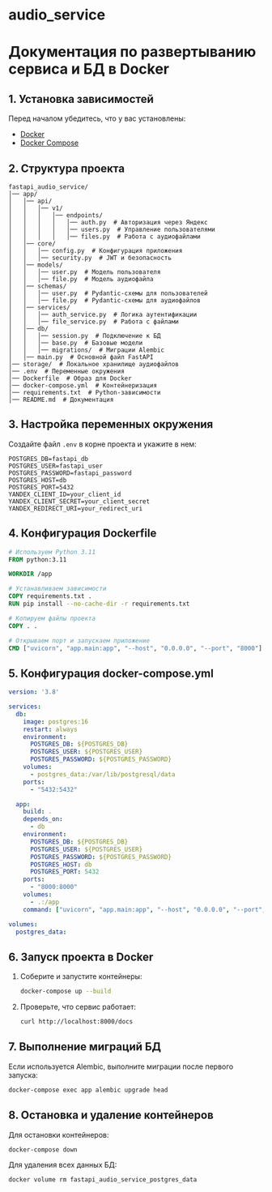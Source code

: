 # audio_service
# Документация по развертыванию сервиса и БД в Docker

## 1. Установка зависимостей
Перед началом убедитесь, что у вас установлены:
- [Docker](https://www.docker.com/get-started)
- [Docker Compose](https://docs.docker.com/compose/install/)

## 2. Структура проекта
```
fastapi_audio_service/  
│── app/  
│   │── api/  
│   │   │── v1/  
│   │   │   │── endpoints/  
│   │   │   │   │── auth.py  # Авторизация через Яндекс  
│   │   │   │   │── users.py  # Управление пользователями  
│   │   │   │   │── files.py  # Работа с аудиофайлами  
│   │── core/  
│   │   │── config.py  # Конфигурация приложения  
│   │   │── security.py  # JWT и безопасность  
│   │── models/  
│   │   │── user.py  # Модель пользователя  
│   │   │── file.py  # Модель аудиофайла  
│   │── schemas/  
│   │   │── user.py  # Pydantic-схемы для пользователей  
│   │   │── file.py  # Pydantic-схемы для аудиофайлов  
│   │── services/  
│   │   │── auth_service.py  # Логика аутентификации  
│   │   │── file_service.py  # Работа с файлами  
│   │── db/  
│   │   │── session.py  # Подключение к БД  
│   │   │── base.py  # Базовые модели  
│   │   │── migrations/  # Миграции Alembic  
│   │── main.py  # Основной файл FastAPI  
│── storage/  # Локальное хранилище аудиофайлов  
│── .env  # Переменные окружения  
│── Dockerfile  # Образ для Docker  
│── docker-compose.yml  # Контейнеризация  
│── requirements.txt  # Python-зависимости  
│── README.md  # Документация  
```

## 3. Настройка переменных окружения
Создайте файл `.env` в корне проекта и укажите в нем:
```
POSTGRES_DB=fastapi_db
POSTGRES_USER=fastapi_user
POSTGRES_PASSWORD=fastapi_password
POSTGRES_HOST=db
POSTGRES_PORT=5432
YANDEX_CLIENT_ID=your_client_id
YANDEX_CLIENT_SECRET=your_client_secret
YANDEX_REDIRECT_URI=your_redirect_uri
```

## 4. Конфигурация Dockerfile
```dockerfile
# Используем Python 3.11
FROM python:3.11

WORKDIR /app

# Устанавливаем зависимости
COPY requirements.txt .
RUN pip install --no-cache-dir -r requirements.txt

# Копируем файлы проекта
COPY . .

# Открываем порт и запускаем приложение
CMD ["uvicorn", "app.main:app", "--host", "0.0.0.0", "--port", "8000"]
```

## 5. Конфигурация docker-compose.yml
```yaml
version: '3.8'

services:
  db:
    image: postgres:16
    restart: always
    environment:
      POSTGRES_DB: ${POSTGRES_DB}
      POSTGRES_USER: ${POSTGRES_USER}
      POSTGRES_PASSWORD: ${POSTGRES_PASSWORD}
    volumes:
      - postgres_data:/var/lib/postgresql/data
    ports:
      - "5432:5432"

  app:
    build: .
    depends_on:
      - db
    environment:
      POSTGRES_DB: ${POSTGRES_DB}
      POSTGRES_USER: ${POSTGRES_USER}
      POSTGRES_PASSWORD: ${POSTGRES_PASSWORD}
      POSTGRES_HOST: db
      POSTGRES_PORT: 5432
    ports:
      - "8000:8000"
    volumes:
      - .:/app
    command: ["uvicorn", "app.main:app", "--host", "0.0.0.0", "--port", "8000"]

volumes:
  postgres_data:
```

## 6. Запуск проекта в Docker
1. Соберите и запустите контейнеры:
   ```sh
   docker-compose up --build
   ```
2. Проверьте, что сервис работает:
   ```sh
   curl http://localhost:8000/docs
   ```

## 7. Выполнение миграций БД
Если используется Alembic, выполните миграции после первого запуска:
```sh
docker-compose exec app alembic upgrade head
```

## 8. Остановка и удаление контейнеров
Для остановки контейнеров:
```sh
docker-compose down
```
Для удаления всех данных БД:
```sh
docker volume rm fastapi_audio_service_postgres_data
```

